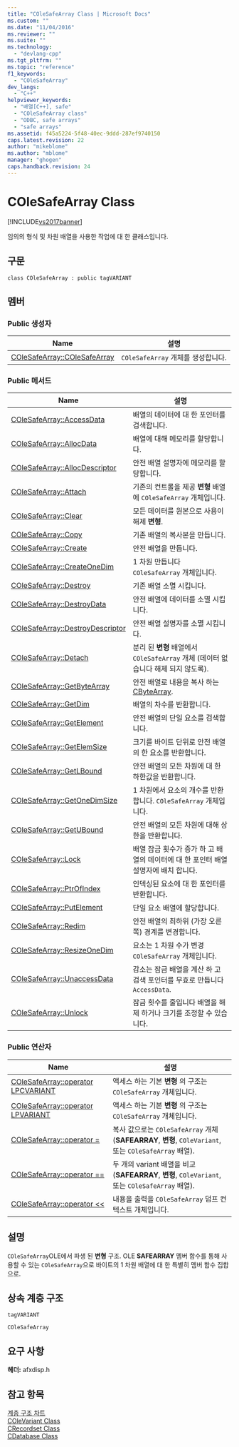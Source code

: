 ```yaml
---
title: "COleSafeArray Class | Microsoft Docs"
ms.custom: ""
ms.date: "11/04/2016"
ms.reviewer: ""
ms.suite: ""
ms.technology: 
  - "devlang-cpp"
ms.tgt_pltfrm: ""
ms.topic: "reference"
f1_keywords: 
  - "COleSafeArray"
dev_langs: 
  - "C++"
helpviewer_keywords: 
  - "배열[C++], safe"
  - "COleSafeArray class"
  - "ODBC, safe arrays"
  - "safe arrays"
ms.assetid: f45a5224-5f48-40ec-9ddd-287ef9740150
caps.latest.revision: 22
author: "mikeblome"
ms.author: "mblome"
manager: "ghogen"
caps.handback.revision: 24
---
```

# COleSafeArray Class
[!INCLUDE[vs2017banner](../../assembler/inline/includes/vs2017banner.md)]

임의의 형식 및 차원 배열을 사용한 작업에 대 한 클래스입니다.  
  
## 구문  
  
```  
class COleSafeArray : public tagVARIANT  
```  
  
## 멤버  
  
### Public 생성자  
  
|Name|설명|  
|----------|--------|  
|[COleSafeArray::COleSafeArray](../Topic/COleSafeArray::COleSafeArray.md)|`COleSafeArray` 개체를 생성합니다.|  
  
### Public 메서드  
  
|Name|설명|  
|----------|--------|  
|[COleSafeArray::AccessData](../Topic/COleSafeArray::AccessData.md)|배열의 데이터에 대 한 포인터를 검색합니다.|  
|[COleSafeArray::AllocData](../Topic/COleSafeArray::AllocData.md)|배열에 대해 메모리를 할당합니다.|  
|[COleSafeArray::AllocDescriptor](../Topic/COleSafeArray::AllocDescriptor.md)|안전 배열 설명자에 메모리를 할당합니다.|  
|[COleSafeArray::Attach](../Topic/COleSafeArray::Attach.md)|기존의 컨트롤을 제공  **변형** 배열에 `COleSafeArray` 개체입니다.|  
|[COleSafeArray::Clear](../Topic/COleSafeArray::Clear.md)|모든 데이터를 원본으로 사용이 해제  **변형**.|  
|[COleSafeArray::Copy](../Topic/COleSafeArray::Copy.md)|기존 배열의 복사본을 만듭니다.|  
|[COleSafeArray::Create](../Topic/COleSafeArray::Create.md)|안전 배열을 만듭니다.|  
|[COleSafeArray::CreateOneDim](../Topic/COleSafeArray::CreateOneDim.md)|1 차원 만듭니다 `COleSafeArray` 개체입니다.|  
|[COleSafeArray::Destroy](../Topic/COleSafeArray::Destroy.md)|기존 배열 소멸 시킵니다.|  
|[COleSafeArray::DestroyData](../Topic/COleSafeArray::DestroyData.md)|안전 배열에 데이터를 소멸 시킵니다.|  
|[COleSafeArray::DestroyDescriptor](../Topic/COleSafeArray::DestroyDescriptor.md)|안전 배열 설명자를 소멸 시킵니다.|  
|[COleSafeArray::Detach](../Topic/COleSafeArray::Detach.md)|분리 된  **변형** 배열에서 `COleSafeArray` 개체 \(데이터 없습니다 해제 되지 않도록\).|  
|[COleSafeArray::GetByteArray](../Topic/COleSafeArray::GetByteArray.md)|안전 배열로 내용을 복사 하는  [CByteArray](../../mfc/reference/cbytearray-class.md).|  
|[COleSafeArray::GetDim](../Topic/COleSafeArray::GetDim.md)|배열의 차수를 반환합니다.|  
|[COleSafeArray::GetElement](../Topic/COleSafeArray::GetElement.md)|안전 배열의 단일 요소를 검색합니다.|  
|[COleSafeArray::GetElemSize](../Topic/COleSafeArray::GetElemSize.md)|크기를 바이트 단위로 안전 배열의 한 요소를 반환합니다.|  
|[COleSafeArray::GetLBound](../Topic/COleSafeArray::GetLBound.md)|안전 배열의 모든 차원에 대 한 하한값을 반환합니다.|  
|[COleSafeArray::GetOneDimSize](../Topic/COleSafeArray::GetOneDimSize.md)|1 차원에서 요소의 개수를 반환 합니다. `COleSafeArray` 개체입니다.|  
|[COleSafeArray::GetUBound](../Topic/COleSafeArray::GetUBound.md)|안전 배열의 모든 차원에 대해 상한을 반환합니다.|  
|[COleSafeArray::Lock](../Topic/COleSafeArray::Lock.md)|배열 잠금 횟수가 증가 하 고 배열의 데이터에 대 한 포인터 배열 설명자에 배치 합니다.|  
|[COleSafeArray::PtrOfIndex](../Topic/COleSafeArray::PtrOfIndex.md)|인덱싱된 요소에 대 한 포인터를 반환합니다.|  
|[COleSafeArray::PutElement](../Topic/COleSafeArray::PutElement.md)|단일 요소 배열에 할당합니다.|  
|[COleSafeArray::Redim](../Topic/COleSafeArray::Redim.md)|안전 배열의 최하위 \(가장 오른쪽\) 경계를 변경합니다.|  
|[COleSafeArray::ResizeOneDim](../Topic/COleSafeArray::ResizeOneDim.md)|요소는 1 차원 수가 변경 `COleSafeArray` 개체입니다.|  
|[COleSafeArray::UnaccessData](../Topic/COleSafeArray::UnaccessData.md)|감소는 잠금 배열을 계산 하 고 검색 포인터를 무효로 만듭니다 `AccessData`.|  
|[COleSafeArray::Unlock](../Topic/COleSafeArray::Unlock.md)|잠금 횟수를 줄입니다 배열을 해제 하거나 크기를 조정할 수 있습니다.|  
  
### Public 연산자  
  
|Name|설명|  
|----------|--------|  
|[COleSafeArray::operator LPCVARIANT](../Topic/COleSafeArray::operator%20LPCVARIANT.md)|액세스 하는 기본  **변형** 의 구조는 `COleSafeArray` 개체입니다.|  
|[COleSafeArray::operator LPVARIANT](../Topic/COleSafeArray::operator%20LPVARIANT.md)|액세스 하는 기본  **변형** 의 구조는 `COleSafeArray` 개체입니다.|  
|[COleSafeArray::operator \=](../Topic/COleSafeArray::operator%20=.md)|복사 값으로는 `COleSafeArray` 개체 \(**SAFEARRAY**,  **변형**, `COleVariant`, 또는 `COleSafeArray` 배열\).|  
|[COleSafeArray::operator \=\=](../Topic/COleSafeArray::operator%20==.md)|두 개의 variant 배열을 비교 \(**SAFEARRAY**,  **변형**, `COleVariant`, 또는 `COleSafeArray` 배열\).|  
|[COleSafeArray::operator \<\<](../Topic/COleSafeArray::operator%20%3C%3C.md)|내용을 출력을 `COleSafeArray` 덤프 컨텍스트 개체입니다.|  
  
## 설명  
 `COleSafeArray`OLE에서 파생 된  **변형** 구조.  OLE  **SAFEARRAY** 멤버 함수를 통해 사용할 수 있는 `COleSafeArray`으로 바이트의 1 차원 배열에 대 한 특별히 멤버 함수 집합으로.  
  
## 상속 계층 구조  
 `tagVARIANT`  
  
 `COleSafeArray`  
  
## 요구 사항  
 **헤더:**  afxdisp.h  
  
## 참고 항목  
 [계층 구조 차트](../../mfc/hierarchy-chart.md)   
 [COleVariant Class](../../mfc/reference/colevariant-class.md)   
 [CRecordset Class](../../mfc/reference/crecordset-class.md)   
 [CDatabase Class](../../mfc/reference/cdatabase-class.md)